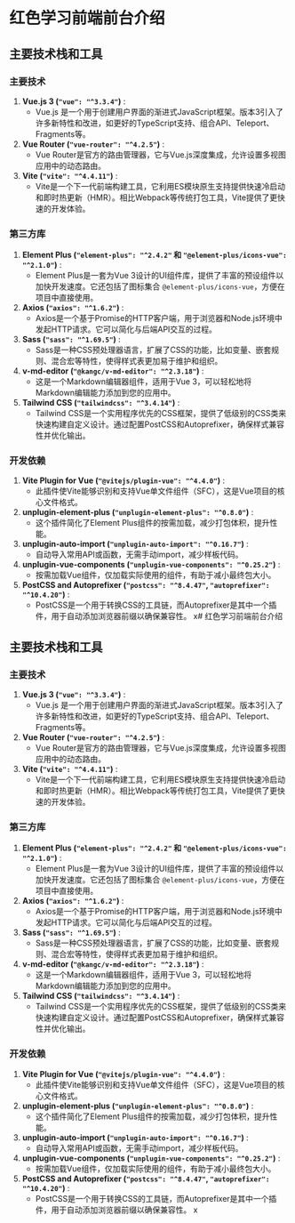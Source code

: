 # 红色学习前端前台介绍

## 主要技术栈和工具

### 主要技术

1. **Vue.js 3 (`"vue": "^3.3.4"`)** :
   * Vue.js 是一个用于创建用户界面的渐进式JavaScript框架。版本3引入了许多新特性和改进，如更好的TypeScript支持、组合API、Teleport、Fragments等。
2. **Vue Router (`"vue-router": "^4.2.5"`)** :
   * Vue Router是官方的路由管理器，它与Vue.js深度集成，允许设置多视图应用中的动态路由。
3. **Vite (`"vite": "^4.4.11"`)** :
   * Vite是一个下一代前端构建工具，它利用ES模块原生支持提供快速冷启动和即时热更新（HMR）。相比Webpack等传统打包工具，Vite提供了更快速的开发体验。

### 第三方库

1. **Element Plus (`"element-plus": "^2.4.2"` 和 `"@element-plus/icons-vue": "^2.1.0"`)** :
   * Element Plus是一套为Vue 3设计的UI组件库，提供了丰富的预设组件以加快开发速度。它还包括了图标集合 `@element-plus/icons-vue`，方便在项目中直接使用。
2. **Axios (`"axios": "^1.6.2"`)** :
   * Axios是一个基于Promise的HTTP客户端，用于浏览器和Node.js环境中发起HTTP请求。它可以简化与后端API交互的过程。
3. **Sass (`"sass": "^1.69.5"`)** :
   * Sass是一种CSS预处理器语言，扩展了CSS的功能，比如变量、嵌套规则、混合宏等特性，使得样式表更加易于维护和组织。
4. **v-md-editor (`"@kangc/v-md-editor": "^2.3.18"`)** :
   * 这是一个Markdown编辑器组件，适用于Vue 3，可以轻松地将Markdown编辑能力添加到您的应用中。
5. **Tailwind CSS (`"tailwindcss": "^3.4.14"`)** :
   * Tailwind CSS是一个实用程序优先的CSS框架，提供了低级别的CSS类来快速构建自定义设计。通过配置PostCSS和Autoprefixer，确保样式兼容性并优化输出。

### 开发依赖

1. **Vite Plugin for Vue (`"@vitejs/plugin-vue": "^4.4.0"`)** :
   * 此插件使Vite能够识别和支持Vue单文件组件（SFC），这是Vue项目的核心文件格式。
2. **unplugin-element-plus (`"unplugin-element-plus": "^0.8.0"`)** :
   * 这个插件简化了Element Plus组件的按需加载，减少打包体积，提升性能。
3. **unplugin-auto-import (`"unplugin-auto-import": "^0.16.7"`)** :
   * 自动导入常用API或函数，无需手动import，减少样板代码。
4. **unplugin-vue-components (`"unplugin-vue-components": "^0.25.2"`)** :
   * 按需加载Vue组件，仅加载实际使用的组件，有助于减小最终包大小。
5. **PostCSS and Autoprefixer (`"postcss": "^8.4.47"`, `"autoprefixer": "^10.4.20"`)** :
   * PostCSS是一个用于转换CSS的工具链，而Autoprefixer是其中一个插件，用于自动添加浏览器前缀以确保兼容性。 x# 红色学习前端前台介绍

## 主要技术栈和工具

### 主要技术

1. **Vue.js 3 (`"vue": "^3.3.4"`)** :
   * Vue.js 是一个用于创建用户界面的渐进式JavaScript框架。版本3引入了许多新特性和改进，如更好的TypeScript支持、组合API、Teleport、Fragments等。
2. **Vue Router (`"vue-router": "^4.2.5"`)** :
   * Vue Router是官方的路由管理器，它与Vue.js深度集成，允许设置多视图应用中的动态路由。
3. **Vite (`"vite": "^4.4.11"`)** :
   * Vite是一个下一代前端构建工具，它利用ES模块原生支持提供快速冷启动和即时热更新（HMR）。相比Webpack等传统打包工具，Vite提供了更快速的开发体验。

### 第三方库

1. **Element Plus (`"element-plus": "^2.4.2"` 和 `"@element-plus/icons-vue": "^2.1.0"`)** :
   * Element Plus是一套为Vue 3设计的UI组件库，提供了丰富的预设组件以加快开发速度。它还包括了图标集合 `@element-plus/icons-vue`，方便在项目中直接使用。
2. **Axios (`"axios": "^1.6.2"`)** :
   * Axios是一个基于Promise的HTTP客户端，用于浏览器和Node.js环境中发起HTTP请求。它可以简化与后端API交互的过程。
3. **Sass (`"sass": "^1.69.5"`)** :
   * Sass是一种CSS预处理器语言，扩展了CSS的功能，比如变量、嵌套规则、混合宏等特性，使得样式表更加易于维护和组织。
4. **v-md-editor (`"@kangc/v-md-editor": "^2.3.18"`)** :
   * 这是一个Markdown编辑器组件，适用于Vue 3，可以轻松地将Markdown编辑能力添加到您的应用中。
5. **Tailwind CSS (`"tailwindcss": "^3.4.14"`)** :
   * Tailwind CSS是一个实用程序优先的CSS框架，提供了低级别的CSS类来快速构建自定义设计。通过配置PostCSS和Autoprefixer，确保样式兼容性并优化输出。

### 开发依赖

1. **Vite Plugin for Vue (`"@vitejs/plugin-vue": "^4.4.0"`)** :
   * 此插件使Vite能够识别和支持Vue单文件组件（SFC），这是Vue项目的核心文件格式。
2. **unplugin-element-plus (`"unplugin-element-plus": "^0.8.0"`)** :
   * 这个插件简化了Element Plus组件的按需加载，减少打包体积，提升性能。
3. **unplugin-auto-import (`"unplugin-auto-import": "^0.16.7"`)** :
   * 自动导入常用API或函数，无需手动import，减少样板代码。
4. **unplugin-vue-components (`"unplugin-vue-components": "^0.25.2"`)** :
   * 按需加载Vue组件，仅加载实际使用的组件，有助于减小最终包大小。
5. **PostCSS and Autoprefixer (`"postcss": "^8.4.47"`, `"autoprefixer": "^10.4.20"`)** :
   * PostCSS是一个用于转换CSS的工具链，而Autoprefixer是其中一个插件，用于自动添加浏览器前缀以确保兼容性。 x
